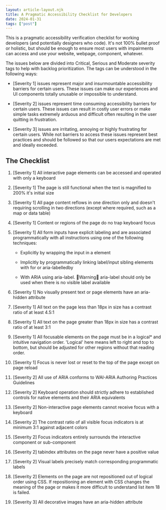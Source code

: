 ```yaml
---
layout: article-layout.njk
title: A Pragmatic Accessibility Checklist for Developers
date: 2024-01-31
tags: ["post"]
---
```


This is a pragmatic accessibility verification checklist for working developers (and potentially designers who code). It's not 100% bullet proof or holistic, but should be enough to ensure most users with impairments can access and use your website, webpage, component, whatever.

The issues below are divided into Critical, Serious and Moderate severity tags to help with backlog prioritization. The tags can be understood in the following ways:

-   [Severity 1] issues represent major and insurmountable accessibility barriers for certain users. These issues can make our experiences and UI components totally unusable or impossible to understand.

-   [Severity 2] issues represent time consuming accessibility barriers for certain users. These issues can result in costly user errors or make simple tasks extremely arduous and difficult often resulting in the user quitting in frustration.

-   [Severity 3] issues are irritating, annoying or highly frustrating for certain users. While not barriers to access these issues represent best practices and should be followed so that our users expectations are met and ideally exceeded.

## The Checklist

1. [Severity 1] All interactive page elements can be accessed and operated with only a keyboard

2. [Severity 1] The page is still functional when the text is magnified to 200% it's initial size

3. [Severity 1] All page content reflows in one direction only and doesn't requiring scrolling in two directions (except where required, such as a map or data table)

4. [Severity 1] Content or regions of the page do no trap keyboard focus

5. [Severity 1] All form inputs have explicit labeling and are associated programmatically with all instructions using one of the following techniques:

    - Explicitly by wrapping the input in a <label> element

    - Implicitly by programmatically linking label/input sibling elements with for or aria-labelledby

    - With ARIA using aria-label. 🚨Warning🚨 aria-label should only be used when there is no visible label available

6. [Severity 1] No visually present text or page elements have an aria-hidden attribute

7. [Severity 1] All text on the page less than 18px in size has a contrast ratio of at least 4.5:1

8. [Severity 1] All text on the page greater than 18px in size has a contrast ratio of at least 3:1

9. [Severity 1] All focusable elements on the page must be in a logical\* and intuitive navigation order. 'Logical' here means left to right and top to bottom, but should be adjusted for other regions without that reading order.

10. [Severity 1] Focus is never lost or reset to the top of the page except on page reload

11. [Severity 2] All use of ARIA conforms to WAI-ARIA Authoring Practices Guidelines

12. [Severity 2] Keyboard operation should strictly adhere to established controls for native elements and their ARIA equivalents

13. [Severity 2] Non-interactive page elements cannot receive focus with a keyboard

14. [Severity 2] The contrast ratio of all visible focus indicators is at minimum 3:1 against adjacent colors

15. [Severity 2] Focus indicators entirely surrounds the interactive component or sub-component

16. [Severity 2] tabindex attributes on the page never have a positive value

17. [Severity 2] Visual labels precisely match corresponding programmatic labels

18. [Severity 2] Elements on the page are not repositioned out of logical order using CSS. If repositioning an element with CSS changes the meaning of the page or makes it more difficult to understand list item 18 is failed.

19. [Severity 3] All decorative images have an aria-hidden attribute
